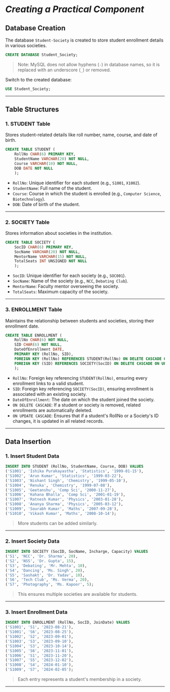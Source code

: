 # *Creating a Practical Component*

## **Database Creation**  
The database `Student-Society` is created to store student enrollment details in various societies.  

```sql
CREATE DATABASE Student_Society;
```
> Note: MySQL does not allow hyphens (`-`) in database names, so it is replaced with an underscore (`_`) or removed.  

Switch to the created database:  

```sql
USE Student_Society;
```

---

## **Table Structures**  

### **1. STUDENT Table**  
Stores student-related details like roll number, name, course, and date of birth.
```sql
CREATE TABLE STUDENT (
    RollNo CHAR(6) PRIMARY KEY,
    StudentName VARCHAR(20) NOT NULL,
    Course VARCHAR(10) NOT NULL,
    DOB DATE NOT NULL
    );
```

- `RollNo`: Unique identifier for each student (e.g., `S1001`, `X1002`).  
- `StudentName`: Full name of the student.  
- `Course`: Course in which the student is enrolled (e.g., `Computer Science`, `Biotechnology`).  
- `DOB`: Date of birth of the student.  

---

### **2. SOCIETY Table**  
Stores information about societies in the institution.  

```sql
CREATE TABLE SOCIETY (
    SocID CHAR(6) PRIMARY KEY,
    SocName VARCHAR(20) NOT NULL,
    MentorName VARCHAR(15) NOT NULL,
    TotalSeats INT UNSIGNED NOT NULL
    );
```

- `SocID`: Unique identifier for each society (e.g., `SOC001`).  
- `SocName`: Name of the society (e.g., `NCC`, `Debating Club`).  
- `MentorName`: Faculty mentor overseeing the society.  
- `TotalSeats`: Maximum capacity of the society. 

---

### **3. ENROLLMENT Table**  
Maintains the relationship between students and societies, storing their enrollment date.  

```sql
CREATE TABLE ENROLLMENT (
    RollNo CHAR(6) NOT NULL,
    SID CHAR(6) NOT NULL,
    DateOfEnrollment DATE,
    PRIMARY KEY (RollNo, SID),
    FOREIGN KEY (RollNo) REFERENCES STUDENT(RollNo) ON DELETE CASCADE ON UPDATE CASCADE,
    FOREIGN KEY (SID) REFERENCES SOCIETY(SocID) ON DELETE CASCADE ON UPDATE CASCADE
    );
```

- `RollNo`: Foreign key referencing `STUDENT(RollNo)`, ensuring every enrollment links to a valid student.  
- `SID`: Foreign key referencing `SOCIETY(SocID)`, ensuring enrollment is associated with an existing society.  
- `DateOfEnrollment`: The date on which the student joined the society.  
- `ON DELETE CASCADE`: If a student or society is removed, related enrollments are automatically deleted.  
- `ON UPDATE CASCADE`: Ensures that if a student's RollNo or a Society's ID changes, it is updated in all related records.  

---

## **Data Insertion**  

### **1. Insert Student Data** 
```sql
INSERT INTO STUDENT (RollNo, StudentName, Course, DOB) VALUES
('S1001', 'Ishika Purakayastha', 'Statistics', '1999-01-15'),
('S1002', 'Arun Kumar', 'Statistics', '1999-03-22'),
('S1003', 'Nishant Singh', 'Chemistry', '1999-05-10'),
('S1004', 'Renuka', 'Chemistry', '1999-07-08'),
('S1005', 'Geetanshu', 'Comp Sci', '2000-11-27'),
('S1006', 'Kohana Bhalla', 'Comp Sci', '2001-01-19'),
('S1007', 'Ratnesh Kumar', 'Physics', '2003-01-28'),
('S1008', 'Ananya Sharma', 'Physics', '2005-03-12'),
('S1009', 'Sourabh Kumar', 'Maths', '2007-09-28'),
('S1010', 'Vikash Kumar', 'Maths', '2008-10-14');
```
> More students can be added similarly.

---
### **2. Insert Society Data** 
```sql
INSERT INTO SOCIETY (SocID, SocName, Incharge, Capacity) VALUES
('S1', 'NCC', 'Dr. Sharma', 20),
('S2', 'NSS', 'Dr. Gupta', 15),
('S3', 'Debating', 'Mr. Mehta', 10),
('S4', 'Dancing', 'Ms. Singh', 20),
('S5', 'Sashakt', 'Dr. Yadav', 10),
('S6', 'Tech Club', 'Ms. Verma', 20),
('S7', 'Photography', 'Ms. Kapoor', 5);
```
> This ensures multiple societies are available for students.

---

### **3. Insert Enrollment Data**  
```sql
INSERT INTO ENROLLMENT (RollNo, SocID, JoinDate) VALUES
('S1001', 'S1', '2023-08-21'),
('S1001', 'S6', '2023-08-25'),
('S1002', 'S2', '2023-09-01'),
('S1003', 'S3', '2023-09-10'),
('S1004', 'S3', '2023-10-14'),
('S1005', 'S6', '2023-11-01'),
('S1006', 'S1', '2023-11-20'),
('S1007', 'S5', '2023-12-02'),
('S1008', 'S4', '2024-01-10'),
('S1009', 'S7', '2024-02-05');
```
> Each entry represents a student's membership in a society.

---